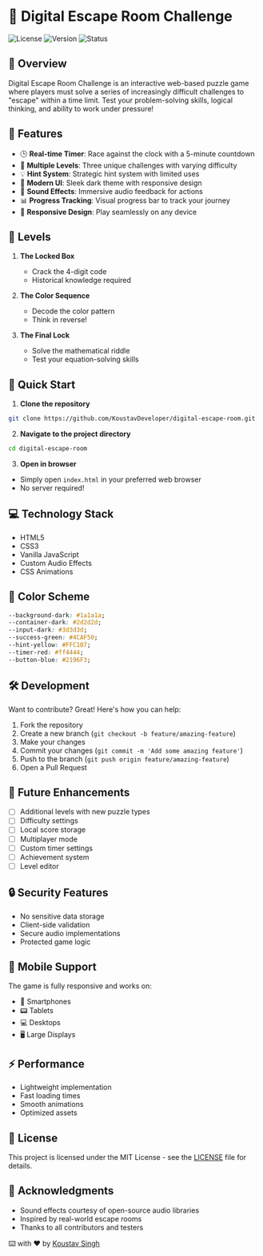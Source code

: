 # 🔐 Digital Escape Room Challenge

![License](https://img.shields.io/badge/license-MIT-blue.svg)
![Version](https://img.shields.io/badge/version-1.0.0-green.svg)
![Status](https://img.shields.io/badge/status-active-success.svg)

## 📖 Overview

Digital Escape Room Challenge is an interactive web-based puzzle game where players must solve a series of increasingly difficult challenges to "escape" within a time limit. Test your problem-solving skills, logical thinking, and ability to work under pressure!

## 🌟 Features

- 🕒 **Real-time Timer**: Race against the clock with a 5-minute countdown
- 🎯 **Multiple Levels**: Three unique challenges with varying difficulty
- 💡 **Hint System**: Strategic hint system with limited uses
- 🎨 **Modern UI**: Sleek dark theme with responsive design
- 🎵 **Sound Effects**: Immersive audio feedback for actions
- 📊 **Progress Tracking**: Visual progress bar to track your journey
- 📱 **Responsive Design**: Play seamlessly on any device

## 🧩 Levels

1. **The Locked Box**
   - Crack the 4-digit code
   - Historical knowledge required
   
2. **The Color Sequence**
   - Decode the color pattern
   - Think in reverse!
   
3. **The Final Lock**
   - Solve the mathematical riddle
   - Test your equation-solving skills

## 🚀 Quick Start

1. **Clone the repository**
```bash
git clone https://github.com/KoustavDeveloper/digital-escape-room.git
```

2. **Navigate to the project directory**
```bash
cd digital-escape-room
```

3. **Open in browser**
- Simply open `index.html` in your preferred web browser
- No server required!

## 💻 Technology Stack

- HTML5
- CSS3
- Vanilla JavaScript
- Custom Audio Effects
- CSS Animations

## 🎨 Color Scheme

```css
--background-dark: #1a1a1a;
--container-dark: #2d2d2d;
--input-dark: #3d3d3d;
--success-green: #4CAF50;
--hint-yellow: #FFC107;
--timer-red: #ff4444;
--button-blue: #2196F3;
```

## 🛠️ Development

Want to contribute? Great! Here's how you can help:

1. Fork the repository
2. Create a new branch (`git checkout -b feature/amazing-feature`)
3. Make your changes
4. Commit your changes (`git commit -m 'Add some amazing feature'`)
5. Push to the branch (`git push origin feature/amazing-feature`)
6. Open a Pull Request

## 📝 Future Enhancements

- [ ] Additional levels with new puzzle types
- [ ] Difficulty settings
- [ ] Local score storage
- [ ] Multiplayer mode
- [ ] Custom timer settings
- [ ] Achievement system
- [ ] Level editor

## 🔒 Security Features

- No sensitive data storage
- Client-side validation
- Secure audio implementations
- Protected game logic

## 📱 Mobile Support

The game is fully responsive and works on:
- 📱 Smartphones
- 📟 Tablets
- 💻 Desktops
- 🖥️ Large Displays

## ⚡ Performance

- Lightweight implementation
- Fast loading times
- Smooth animations
- Optimized assets

## 📄 License

This project is licensed under the MIT License - see the [LICENSE](LICENSE) file for details.

## 👏 Acknowledgments

- Sound effects courtesy of open-source audio libraries
- Inspired by real-world escape rooms
- Thanks to all contributors and testers


⌨️ with ❤️ by [Koustav Singh](https://github.com/KoustavDeveloper)